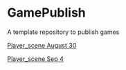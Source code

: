 # GamePublish
A template repository to publish games

[Player_scene August 30](https://wcu-cs-cooperlab.github.io/demo-games-bxdda/player_scene/index.html)


[Player_scene Sep 4](https://wcu-cs-cooperlab.github.io/demo-games-bxdda/player_scene/index.html)